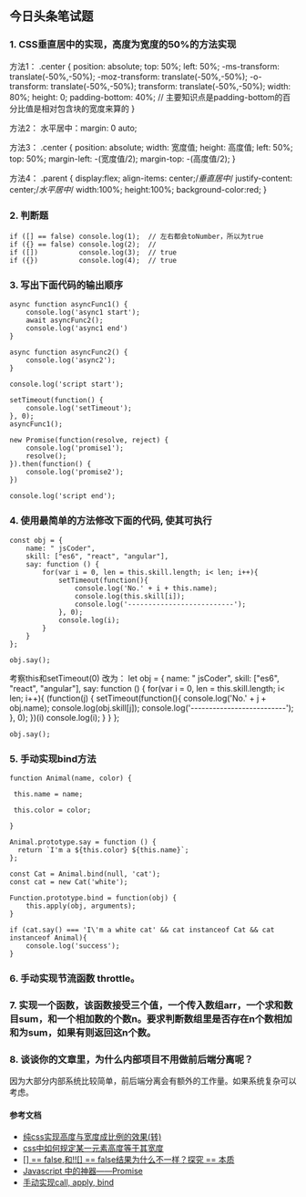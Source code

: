 ## 今日头条笔试题
### 1. CSS垂直居中的实现，高度为宽度的50%的方法实现
方法1：
    .center {
        position: absolute;
        top: 50%;
        left: 50%;
        -ms-transform: translate(-50%,-50%);
        -moz-transform: translate(-50%,-50%);
        -o-transform: translate(-50%,-50%);
        transform: translate(-50%,-50%); 
        width: 80%;
        height: 0;
        padding-bottom: 40%; // 主要知识点是padding-bottom的百分比值是相对包含块的宽度来算的
    }

方法2：
    水平居中：margin: 0 auto;

方法3：
    .center {
        position: absolute; 
        width: 宽度值; 
        height: 高度值;
        left: 50%; 
        top: 50%;
        margin-left: -(宽度值/2);
        margin-top: -(高度值/2);
    }

方法4：
.parent {
    display:flex;
    align-items: center;/*垂直居中*/
    justify-content: center;/*水平居中*/
    width:100%;
    height:100%;
    background-color:red;
}

### 2. 判断题
    if ([] == false) console.log(1);  // 左右都会toNumber，所以为true
    if ({} == false) console.log(2);  // 
    if ([])          console.log(3);  // true
    if ({})          console.log(4);  // true
 
### 3. 写出下面代码的输出顺序
    async function asyncFunc1() {
        console.log('async1 start');
        await asyncFunc2();
        console.log('async1 end')
    }
    
    async function asyncFunc2() {
        console.log('async2');
    }

    console.log('script start');

    setTimeout(function() {
        console.log('setTimeout');
    }, 0);
    asyncFunc1();

    new Promise(function(resolve, reject) {
        console.log('promise1');
        resolve();
    }).then(function() {
        console.log('promise2');
    })
    
    console.log('script end');

### 4. 使用最简单的方法修改下面的代码, 使其可执行
    const obj = {
        name: " jsCoder",
        skill: ["es6", "react", "angular"],
        say: function () {
            for(var i = 0, len = this.skill.length; i< len; i++){
                setTimeout(function(){
                    console.log('No.' + i + this.name);
                    console.log(this.skill[i]);
                    console.log('--------------------------');
                }, 0);
                console.log(i);
            }
        }
    };

    obj.say();

考察this和setTimeout(0)
改为：
   let obj = {
        name: " jsCoder",
        skill: ["es6", "react", "angular"],
        say: function () {
            for(var i = 0, len = this.skill.length; i< len; i++){
                (function(j) {
                    setTimeout(function(){
                        console.log('No.' + j + obj.name);
                        console.log(obj.skill[j]);
                        console.log('--------------------------');
                    }, 0);
                })(i)
                console.log(i);
            }
        }
    };

    obj.say();

### 5. 手动实现bind方法
    function Animal(name, color) {

     this.name = name;

     this.color = color;

    }

    Animal.prototype.say = function () {
      return `I'm a ${this.color} ${this.name}`;
    };

    const Cat = Animal.bind(null, 'cat');
    const cat = new Cat('white');

    Function.prototype.bind = function(obj) {
        this.apply(obj, arguments);
    }

    if (cat.say() === 'I\'m a white cat' && cat instanceof Cat && cat instanceof Animal){
        console.log('success');
    }

### 6. 手动实现节流函数 throttle。


### 7. 实现一个函数，该函数接受三个值，一个传入数组arr，一个求和数目sum，和一个相加数的个数n。要求判断数组里是否存在n个数相加和为sum，如果有则返回这n个数。

### 8. 谈谈你的文章里，为什么内部项目不用做前后端分离呢？
因为大部分内部系统比较简单，前后端分离会有额外的工作量。如果系统复杂可以考虑。


#### 参考文档
+ [纯css实现高度与宽度成比例的效果(转)](http://www.jianshu.com/p/56a3adebdb01)
+ [css中如何规定某一元素高度等于其宽度](https://segmentfault.com/q/1010000002629233)
+ [[] == false,和!![] == false结果为什么不一样？探究 == 本质](http://blog.csdn.net/wmaoshu/article/details/69676896)
+ [Javascript 中的神器——Promise](http://www.jianshu.com/p/063f7e490e9a)
+ [<JS>手动实现call, apply, bind](https://www.jianshu.com/p/3b69fb0d4c2f)




